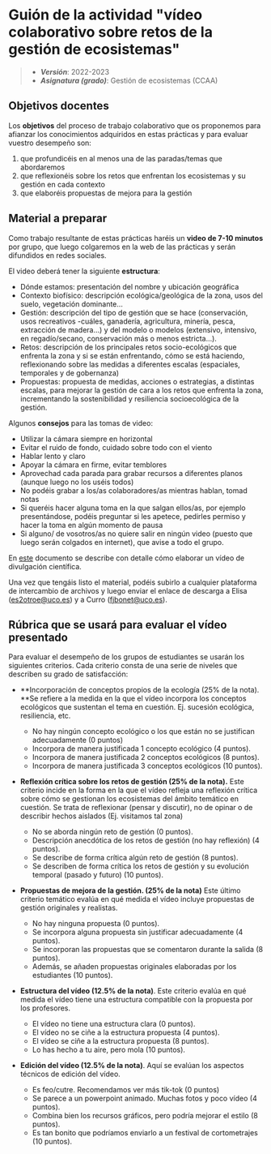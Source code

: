 # Guión de la actividad "vídeo colaborativo sobre retos de la gestión de ecosistemas"


> + **_Versión_**: 2022-2023
> + **_Asignatura (grado)_**: Gestión de ecosistemas (CCAA)


## Objetivos docentes
Los **objetivos** del proceso de trabajo colaborativo que os proponemos para afianzar los conocimientos adquiridos en estas prácticas y para evaluar vuestro desempeño son:

1. que profundicéis en al menos una de las paradas/temas que abordaremos
2. que reflexionéis sobre los retos que enfrentan los ecosistemas y su gestión en cada contexto
3. que elaboréis propuestas de mejora para la gestión

## Material a preparar

Como trabajo resultante de estas prácticas haréis un **video de 7-10 minutos** por grupo, que luego colgaremos en la web de las prácticas y serán difundidos en redes sociales.



El video deberá tener la siguiente **estructura**:

- Dónde estamos: presentación del nombre y ubicación geográfica
- Contexto biofísico: descripción ecológica/geológica de la zona, usos del suelo, vegetación dominante…
- Gestión: descripción del tipo de gestión que se hace (conservación, usos recreativos -cuáles, ganadería, agricultura, minería, pesca, extracción de madera…) y del modelo o modelos (extensivo, intensivo, en regadío/secano, conservación más o menos estricta…).
- Retos: descripción de los principales retos socio-ecológicos que enfrenta la zona y si se están enfrentando, cómo se está haciendo, reflexionando sobre las medidas a diferentes escalas (espaciales, temporales y de gobernanza)
- Propuestas: propuesta de medidas, acciones o estrategias, a distintas escalas, para mejorar la gestión de cara a los retos que enfrenta la zona, incrementando la sostenibilidad y resiliencia socioecológica de la gestión. 



Algunos **consejos** para las tomas de video:

- Utilizar la cámara siempre en horizontal
- Evitar el ruido de fondo, cuidado sobre todo con el viento
- Hablar lento y claro
- Apoyar la cámara en firme, evitar temblores
- Aprovechad cada parada para grabar recursos a diferentes planos (aunque luego no los uséis todos)
- No podéis grabar a los/as colaboradores/as mientras hablan, tomad notas 
- Si queréis hacer alguna toma en la que salgan ellos/as, por ejemplo presentándose, podéis preguntar si les apetece, pedirles permiso y hacer la toma en algún momento de pausa 
- Si alguno/ de vosotros/as no quiere salir en ningún video (puesto que luego serán colgados en internet), que avise a todo el grupo.

En [este](https://github.com/aprendiendo-cosas/A_video_gesteco/raw/main/biblio/Manual-basico-de-video-cientifico_Ago.pdf) documento se describe con detalle cómo elaborar un vídeo de divulgación científica. 

Una vez que tengáis listo el material, podéis subirlo a cualquier plataforma de intercambio de archivos y luego enviar el enlace de descarga a Elisa ([es2otroe@uco.es](mailto:es2otroe@uco.es)) y a Curro ([fjbonet@uco.es](mailto:fjbonet@uco.es)). 



## Rúbrica que se usará para evaluar el vídeo presentado



Para evaluar el desempeño de los grupos de estudiantes se usarán los siguientes criterios. Cada criterio consta de una serie de niveles que describen su grado de satisfacción:

+ **Incorporación de conceptos propios de la ecología (25% de la nota). **Se refiere a la medida en la que el vídeo incorpora los conceptos ecológicos que sustentan el tema en cuestión. Ej. sucesión ecológica, resiliencia, etc.
  + No hay ningún concepto ecológico o los que están no se justifican adecuadamente (0 puntos)
  + Incorpora de manera justificada 1 concepto ecológico (4 puntos).
  + Incorpora de manera justificada 2 conceptos ecológicos (8 puntos).
  + Incorpora de manera justificada 3 conceptos ecológicos (10 puntos).
+ **Reflexión crítica sobre los retos de gestión (25% de la nota).** Este criterio incide en la forma en la que el vídeo refleja una reflexión crítica sobre cómo se gestionan los ecosistemas del ámbito temático en cuestión. Se trata de reflexionar (pensar y discutir), no de opinar o de describir hechos aislados (Ej. visitamos tal zona)

  + No se aborda ningún reto de gestión (0 puntos).
  + Descripción anecdótica de los retos de gestión (no hay reflexión) (4 puntos).
  + Se describe de forma crítica algún reto de gestión (8 puntos).
  + Se describen de forma crítica los retos de gestión y su evolución temporal (pasado y futuro) (10 puntos).
+ **Propuestas de mejora de la gestión. (25% de la nota)** Este último criterio temático evalúa en qué medida el vídeo incluye propuestas de gestión originales y realistas.
  + No hay ninguna propuesta (0 puntos).
  + Se incorpora alguna propuesta sin justificar adecuadamente (4 puntos).
  + Se incorporan las propuestas que se comentaron durante la salida (8 puntos).
  + Además, se añaden propuestas originales elaboradas por los estudiantes (10 puntos).
+ **Estructura del vídeo (12.5% de la nota)**. Este criterio evalúa en qué medida el vídeo tiene una estructura compatible con la propuesta por los profesores. 
  + El vídeo no tiene una estructura clara (0 puntos).
  + El vídeo no se ciñe a la estructura propuesta (4 puntos).
  + El vídeo se ciñe a la estructura propuesta (8 puntos).
  + Lo has hecho a tu aire, pero mola (10 puntos).
 + **Edición del vídeo (12.5% de la nota)**. Aquí se evalúan los aspectos técnicos de edición del vídeo.
    + Es feo/cutre. Recomendamos ver más tik-tok (0 puntos)
    + Se parece a un powerpoint animado. Muchas fotos y poco vídeo (4 puntos).
    + Combina bien los recursos gráficos, pero podría mejorar el estilo (8 puntos).
    + Es tan bonito que podríamos enviarlo a un festival de cortometrajes (10 puntos).
